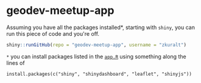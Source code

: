 # geodev-meetup-app


Assuming you have all the packages installed*, starting with `shiny`, you can run this piece of code and you're off.
```r
shiny::runGitHub(repo = "geodev-meetup-app", username = "zkuralt")
```

`*` you can install packages listed in the [`app.R`](https://github.com/zkuralt/geodev-meetup-app/blob/master/app.R) using something along the lines of

```
install.packages(c("shiny", "shinydashboard", "leaflet", "shinyjs"))
```
